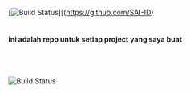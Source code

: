 [![Build Status](https://github-readme-stats.vercel.app/api?username=SAI-ID&theme=blue-green)][(https://github.com/SAI-ID)
<br>
<br>
#### ini adalah repo untuk setiap project yang saya buat
<br>
<br>  


![Build Status](https://github-readme-stats.vercel.app/api/top-langs/?username=SAI-ID&theme=blue-green)
